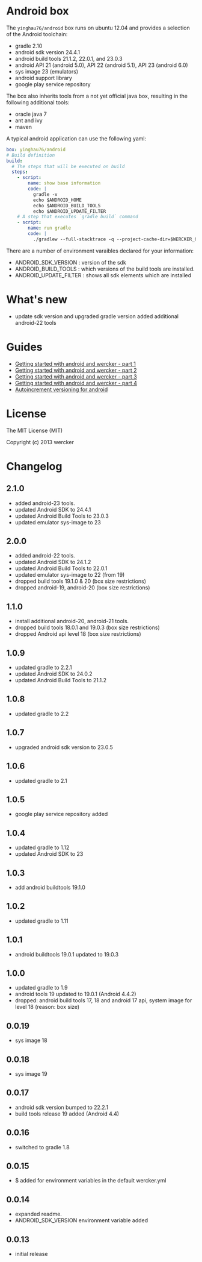 # Android box

The `yinghau76/android` box runs on ubuntu 12.04 and provides a selection of the Android toolchain:

* gradle 2.10
* android sdk version 24.4.1
* android build tools 21.1.2, 22.0.1, and 23.0.3
* android API 21 (android 5.0), API 22 (android 5.1), API 23 (android 6.0)
* sys image 23 (emulators)
* android support library
* google play service repository

The box also inherits tools from a not yet official java box, resulting in the following additional tools:

* oracle java 7
* ant and ivy
* maven

A typical android application can use the following yaml:

``` yaml
box: yinghau76/android
# Build definition
build:
  # The steps that will be executed on build
  steps:
    - script:
        name: show base information
        code: |
          gradle -v
          echo $ANDROID_HOME
          echo $ANDROID_BUILD_TOOLS
          echo $ANDROID_UPDATE_FILTER
    # A step that executes `gradle build` command
    - script:
        name: run gradle
        code: |
          ./gradlew --full-stacktrace -q --project-cache-dir=$WERCKER_CACHE_DIR build
```

There are a number of environment varaibles declared for your information:

* ANDROID\_SDK\_VERSION : version of the sdk
* ANDROID\_BUILD\_TOOLS : which versions of the build tools are installed.
* ANDROID\_UPDATE\_FILTER : shows all sdk elements which are installed

# What's new

* update sdk version and upgraded gradle version added additional android-22 tools

# Guides

* [Getting started with android and wercker - part 1](http://blog.wercker.com/2013/09/19/Gettingstarted-with-android-part-1.html)
* [Getting started with android and wercker - part 2](http://blog.wercker.com/2013/09/24/Gettingstarted-with-android-part-2.html)
* [Getting started with android and wercker - part 3](http://blog.wercker.com/2013/09/27/Gettingstarted-with-android-part-3.html)
* [Getting started with android and wercker - part 4](http://blog.wercker.com/2013/10/04/Getting-started-with-android-part-4.html)
* [Autoincrement versioning for android](http://blog.wercker.com/2013/10/11/auto-increment-versioning-for-android.html)

# License

The MIT License (MIT)

Copyright (c) 2013 wercker

# Changelog

## 2.1.0
* added android-23 tools.
* updated Android SDK to 24.4.1
* updated Android Build Tools to 23.0.3
* updated emulator sys-image to 23

## 2.0.0
* added android-22 tools.
* updated Android SDK to 24.1.2
* updated Android Build Tools to 22.0.1
* updated emulator sys-image to 22 (from 19)
* dropped build tools 19.1.0 & 20 (box size restrictions)
* dropped android-19, android-20 (box size restrictions)

## 1.1.0
* install additional android-20, android-21 tools.
* dropped build tools 18.0.1 and 19.0.3 (box size restrictions)
* dropped Android api level 18 (box size restrictions)

## 1.0.9

* updated gradle to 2.2.1
* updated Android SDK to 24.0.2
* updated Android Build Tools to 21.1.2


## 1.0.8

* updated gradle to 2.2

## 1.0.7

* upgraded android sdk version to 23.0.5

## 1.0.6

* updated gradle to 2.1

## 1.0.5

* google play service repository added

## 1.0.4

* updated gradle to 1.12
* updated Android SDK to 23

## 1.0.3

* add android buildtools 19.1.0

## 1.0.2

* updated gradle to 1.11

## 1.0.1

* android buildtools 19.0.1 updated to 19.0.3

## 1.0.0

* updated gradle to 1.9
* android tools 19 updated to 19.0.1 (Android 4.4.2)
* dropped: android build tools 17, 18 and android 17 api, system image for
level 18 (reason: box size)

## 0.0.19

* sys image 18

## 0.0.18

* sys image 19

## 0.0.17

* android sdk version bumped to 22.2.1
* build tools release 19 added (Android 4.4)

## 0.0.16

* switched to gradle 1.8

## 0.0.15

* $ added for environment variables in the default wercker.yml

## 0.0.14

* expanded readme.
* ANDROID\_SDK\_VERSION environment variable added

## 0.0.13

* initial release
